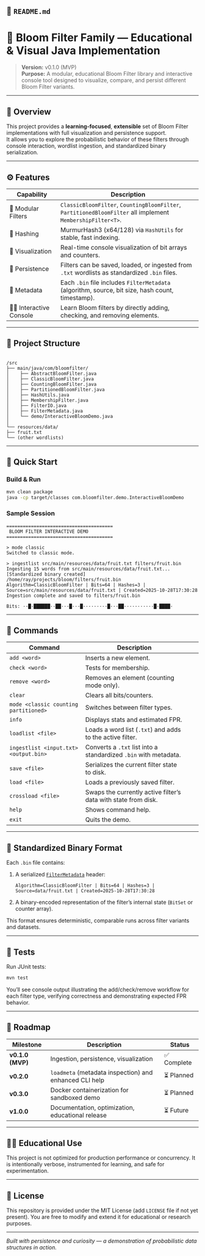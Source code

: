 

## 🧭 `README.md`



# 🌸 Bloom Filter Family — Educational & Visual Java Implementation

> **Version:** v0.1.0 (MVP)  
> **Purpose:** A modular, educational Bloom Filter library and interactive console tool designed to visualize, compare, and persist different Bloom Filter variants.

---

## 🧠 Overview

This project provides a **learning-focused**, **extensible** set of Bloom Filter implementations with full visualization and persistence support.  
It allows you to explore the probabilistic behavior of these filters through console interaction, wordlist ingestion, and standardized binary serialization.

---

## ⚙️ Features

| Capability | Description |
|-------------|-------------|
| 🧩 Modular Filters | `ClassicBloomFilter`, `CountingBloomFilter`, `PartitionedBloomFilter` all implement `MembershipFilter<T>`. |
| 🧮 Hashing | MurmurHash3 (x64/128) via `HashUtils` for stable, fast indexing. |
| 🧠 Visualization | Real-time console visualization of bit arrays and counters. |
| 💾 Persistence | Filters can be saved, loaded, or ingested from `.txt` wordlists as standardized `.bin` files. |
| 🧾 Metadata | Each `.bin` file includes `FilterMetadata` (algorithm, source, bit size, hash count, timestamp). |
| 🧑‍💻 Interactive Console | Learn Bloom filters by directly adding, checking, and removing elements. |

---

## 🧩 Project Structure

```

/src
├── main/java/com/bloomfilter/
│    ├── AbstractBloomFilter.java
│    ├── ClassicBloomFilter.java
│    ├── CountingBloomFilter.java
│    ├── PartitionedBloomFilter.java
│    ├── HashUtils.java
│    ├── MembershipFilter.java
│    ├── FilterIO.java
│    ├── FilterMetadata.java
│    └── demo/InteractiveBloomDemo.java
│
└── resources/data/
├── fruit.txt
└── (other wordlists)

````

---

## 🚀 Quick Start

### **Build & Run**
```bash
mvn clean package
java -cp target/classes com.bloomfilter.demo.InteractiveBloomDemo
````

### **Sample Session**

```
=======================================
 BLOOM FILTER INTERACTIVE DEMO 
=======================================

> mode classic
Switched to classic mode.

> ingestlist src/main/resources/data/fruit.txt filters/fruit.bin
Ingesting 15 words from src/main/resources/data/fruit.txt...
[Standardized binary created] /home/ray/projects/bloom/filters/fruit.bin
Algorithm=ClassicBloomFilter | Bits=64 | Hashes=3 | Source=src/main/resources/data/fruit.txt | Created=2025-10-28T17:30:28
Ingestion complete and saved to filters/fruit.bin

Bits: ··█·██████··██···█···█·········█···██···········█·████·
```

---

## 🧰 Commands

| Command                               | Description                                                      |               |                                |
|---------------------------------------|------------------------------------------------------------------|---------------|--------------------------------|
| `add <word>`                          | Inserts a new element.                                           |               |                                |
| `check <word>`                        | Tests for membership.                                            |               |                                |
| `remove <word>`                       | Removes an element (counting mode only).                         |               |                                |
| `clear`                               | Clears all bits/counters.                                        |               |                                |
| `mode <classic counting partitioned>` | Switches between filter types.                                   |               |                                |
| `info`                                | Displays stats and estimated FPR.                                |               |                                |
| `loadlist <file>`                     | Loads a word list (`.txt`) and adds to the active filter.        |               |                                |
| `ingestlist <input.txt> <output.bin>` | Converts a `.txt` list into a standardized `.bin` with metadata. |               |                                |
| `save <file>`                         | Serializes the current filter state to disk.                     |               |                                |
| `load <file>`                         | Loads a previously saved filter.                                 |               |                                |
| `crossload <file>`                    | Swaps the currently active filter’s data with state from disk.   |               |                                |
| `help`                                | Shows command help.                                              |               |                                |
| `exit`                                | Quits the demo.                                                  |               |                                |

---

## 💾 Standardized Binary Format

Each `.bin` file contains:

1. A serialized [`FilterMetadata`](src/main/java/com/bloomfilter/FilterMetadata.java) header:

   ```
   Algorithm=ClassicBloomFilter | Bits=64 | Hashes=3 | Source=data/fruit.txt | Created=2025-10-28T17:30:28
   ```
2. A binary-encoded representation of the filter’s internal state (`BitSet` or counter array).

This format ensures deterministic, comparable runs across filter variants and datasets.

---

## 🧪 Tests

Run JUnit tests:

```bash
mvn test
```

You’ll see console output illustrating the add/check/remove workflow for each filter type, verifying correctness and demonstrating expected FPR behavior.

---

## 🧱 Roadmap

| Milestone        | Description                                            | Status     |
| ---------------- | ------------------------------------------------------ | ---------- |
| **v0.1.0 (MVP)** | Ingestion, persistence, visualization                  | ✅ Complete |
| **v0.2.0**       | `loadmeta` (metadata inspection) and enhanced CLI help | ⏳ Planned  |
| **v0.3.0**       | Docker containerization for sandboxed demo             | ⏳ Planned  |
| **v1.0.0**       | Documentation, optimization, educational release       | ⏳ Future   |

---

## 🧑‍🎓 Educational Use

This project is not optimized for production performance or concurrency.
It is intentionally verbose, instrumented for learning, and safe for experimentation.

---

## 🧭 License

This repository is provided under the MIT License (add `LICENSE` file if not yet present).
You are free to modify and extend it for educational or research purposes.

---

*Built with persistence and curiosity — a demonstration of probabilistic data structures in action.*


